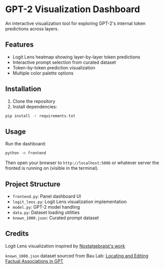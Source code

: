 # GPT-2 Visualization Dashboard

An interactive visualization tool for exploring GPT-2's internal token predictions across layers.

## Features

- Logit Lens heatmap showing layer-by-layer token predictions
- Interactive prompt selection from curated dataset
- Token-by-token prediction visualization
- Multiple color palette options

## Installation

1. Clone the repository
2. Install dependencies:

```bash
pip install -r requirements.txt
```

## Usage

Run the dashboard:

```bash
python -m frontend
```

Then open your browser to `http://localhost:5006` or whatever server the fronted
is running on (visible in the terminal).

## Project Structure

- `frontend.py`: Panel dashboard UI
- `logit_lens.py`: Logit Lens visualization implementation
- `model.py`: GPT-2 model handling
- `data.py`: Dataset loading utilities
- `known_1000.json`: Curated prompt dataset

## Credits

Logit Lens visualization inspired by [Nostalgebraist's work](https://www.lesswrong.com/posts/AcKRB8wDpdaN6v6ru/interpreting-gpt-the-logit-lens)

`known_1000.json` dataset sourced from Bau Lab: [Locating and Editing Factual Associations in GPT](https://rome.baulab.info/)
